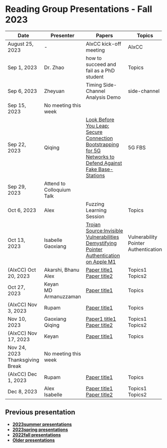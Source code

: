 # Reading Group Presentations - Fall 2023
| Date         | Presenter | Papers                                                                                                                       | Topics                          | Venue              | Year            | Recording     | Slides     |
|--------------|-----------|------------------------------------------------------------------------------------------------------------------------------|---------------------------------|--------------------|-----------------|-----------|--------|
|August 25, 2023| - | AIxCC kick-off meeting | AIxCC | - | 2023 | [Recording](link) | [Slides](link) |
|Sep 1, 2023| Dr. Zhao | how to succeed and fail as a PhD student | Topics | Conference | Year | [Recording1](link) | [Slides](link) |
|Sep 6, 2023| Zheyuan | Timing Side-Channel Analysis Demo | side-channel | - | - | [Recording](https://buffalo.zoom.us/rec/share/l19dLOffwguSP0XAF8pgSbo8USgj-lyvZ8CEjG23MZJfsZ_TXw3dar18Eb0E2vN6.cZGScEwn-T-4kBb4?startTime=1694025177000) | [Code](https://github.com/newaetech/chipwhisperer-jupyter/blob/master/courses/sca101/Lab%202_1B%20-%20Power%20Analysis%20for%20Password%20Bypass%20(MAIN).ipynb) |
|Sep 15, 2023| No meeting this week |  | | | | |  | |
|Sep 22, 2023| Qiqing| [Look Before You Leap: Secure Connection Bootstrapping for 5G Networks to Defend Against Fake Base-Stations](https://dl.acm.org/doi/pdf/10.1145/3433210.3453082) | 5G FBS | asiaCCS | 2021 | [Recording](https://ub.hosted.panopto.com/Panopto/Pages/Viewer.aspx?id=c193f75a-2eed-44cb-9043-b085012cfcf5) | [Slides](https://docs.google.com/presentation/d/1GFv7RebNfweekVWJJmsyhdzqGZYZEYvabAJ5IrVXrDc/edit?usp=sharing) |
|Sep 29, 2023| Attend to Colloquium Talk |  | |  |  |  | |
|Oct 6, 2023| Alex | Fuzzing Learning Session | Topics | Conference | Year | [Recording1](link) | [Slides](link) |
|Oct 13, 2023| Isabelle <br> Gaoxiang| [Trojan Source:Invisible Vulnerabilities](https://browse.arxiv.org/pdf/2111.00169.pdf) <br> [Demystifying Pointer Authentication on Apple M1](https://www.usenix.org/system/files/usenixsecurity23-cai-zechao.pdf)| Vulnerability <br> Pointer Authentication | Usenix Security <br> Usenix Security | 2023 <br> 2023|[Recording1](link) <br> [Recording2](link)  | [Slides1](link) <br> [Slides2](link) |
| (AIxCC) Oct 20, 2023| Akarshi, Bhanu <br> Alex | [Paper title1](link) <br> [Paper title2](link) | Topics1 <br> Topics2 | Conference1 <br> Conference2 | Year1 <br> Year2 | [Recording1](link)  <br> [Recording1](link) | [Slides1](link) <br> [Slides2](link) |
|Oct 27, 2023| Keyan <br> MD Armanuzzaman | [Paper title1](link) | Topics | Conference | Year | [Recording1](link) | [Slides](link) |
|(AIxCC) Nov 3, 2023| Rupam | [Paper title1](link) | Topics | Conference | Year | [Recording1](link) | [Slides](link) |
|Nov 10, 2023| Gaoxiang <br> Qiqing | [Paper1 title1](link)  <br> [Paper title2](Link) | Topics1 <br> Topics2| Conference1 <br> Conference2| Year1 <br> Year2 | [Recording1](link) <br> [Recording2](link) | [Slides1](link) <br> [Slides2](link) |
|(AIxCC) Nov 17, 2023| Keyan | [Paper title1](link) | Topics | Conference | Year | [Recording1](link) | [Slides](link) |
|Nov 24, 2023 Thanksgiving Break |No meeting this week |  | | | | |  | |
|(AIxCC) Dec 1, 2023| Rupam | [Paper title1](link) | Topics | Conference | Year | [Recording1](link) | [Slides](link) |
|Dec 8, 2023| Alex <br> Isabelle | [Paper title1](link) <br> [Paper title2](Link) | Topics1 <br> Topics2 | Conference1 <br> Conference2 | Year|||


## Previous presentation
- **[2023summer presentations](history/2023summer.md)**
- **[2023spring presentations](history/2023spring.md)**
- **[2022fall presentations](history/2022fall.md)**
- **[Older presentations](history/History.md)**
